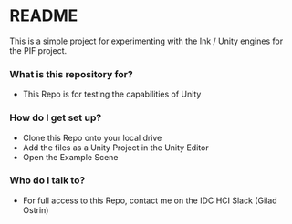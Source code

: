 # README #

This is a simple project for experimenting with the Ink / Unity engines for the PIF project.

### What is this repository for? ###

* This Repo is for testing the capabilities of Unity

### How do I get set up? ###

* Clone this Repo onto your local drive
* Add the files as a Unity Project in the Unity Editor
* Open the Example Scene


### Who do I talk to? ###

* For full access to this Repo, contact me on the IDC HCI Slack (Gilad Ostrin)